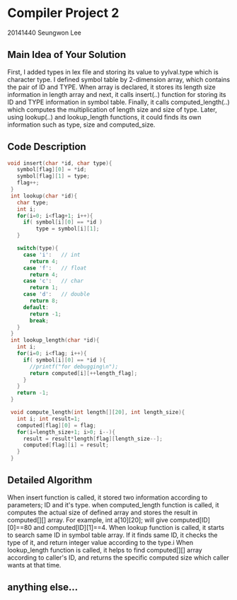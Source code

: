 # Compiler Project 2
20141440 Seungwon Lee 

## Main Idea of Your Solution
First, I added types in lex file and storing its value to yylval.type which is character type.
I defined symbol table by 2-dimension array, which contains the pair of ID and TYPE.
When array is declared, it stores its length size information in length array and next, it calls insert(..) function for storing its ID and TYPE information in symbol table. Finally, it calls computed_length(..) which computes the multiplication of length size and size of type.
Later, using lookup(..) and lookup_length functions, it could finds its own information such as type, size and computed_size.

## Code Description
```c
void insert(char *id, char type){
   symbol[flag][0] = *id;
   symbol[flag][1] = type;
   flag++;
 }
 int lookup(char *id){
   char type;
   int i;
   for(i=0; i<flag+1; i++){
     if( symbol[i][0] == *id )
         type = symbol[i][1];
   }

   switch(type){
     case 'i':   // int
       return 4;
     case 'f':   // float
       return 4;
     case 'c':   // char
       return 1;
     case 'd':   // double
       return 8;
     default:
       return -1;
       break;
   }
 }
 int lookup_length(char *id){
   int i;
   for(i=0; i<flag; i++){
     if( symbol[i][0] == *id ){
       //printf("for debugging\n");
       return computed[i][++length_flag];
     }
   }
   return -1;
 }

 void compute_length(int length[][20], int length_size){
   int i; int result=1;
   computed[flag][0] = flag;
   for(i=length_size+1; i>0; i--){
     result = result*length[flag][length_size--];
     computed[flag][i] = result;
   }
 }
```

## Detailed Algorithm
When insert function is called, it stored two information according to parameters; ID and it's type.
when computed_length function is called, it computes the actual size of defined array and stores the result in computed[][] array. For example, int a[10][20]; will give computed[ID][0]==80 and computed[ID][1]==4.
When lookup function is called, it starts to search same ID in symbol table array. If it finds same ID, it checks the type of it, and return integer value according to the type.i
When lookup_length function is called, it helps to find computed[][] array according to caller's ID, and returns the specific computed size which caller wants at that time.

## anything else...
